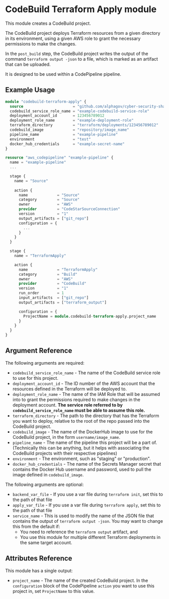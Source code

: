 # CodeBuild Terraform Apply module

This module creates a CodeBuild project.

The CodeBuild project deploys Terraform resources from a given directory in its environment, using a
given AWS role to grant the necessary permissions to make the changes.

In the `post_build` step, the CodeBuild project writes the output of the command `terraform output
-json` to a file, which is marked as an artifact that can be uploaded.

It is designed to be used within a CodePipeline pipeline.


## Example Usage
```terraform
module "codebuild-terraform-apply" {
  source                      = "github.com/alphagov/cyber-security-shared-terraform-modules//codebuild/codebuild_terraform_apply"
  codebuild_service_role_name = "example-codebuild-service-role"
  deployment_account_id       = 123456789012
  deployment_role_name        = "example-deployment-role"
  terraform_directory         = "terraform/deployments/123456789012"
  codebuild_image             = "repository/image_name"
  pipeline_name               = "example-pipeline"
  environment                 = "test"
  docker_hub_credentials      = "example-secret-name"
}

resource "aws_codepipeline" "example-pipeline" {
  name = "example-pipeline"
  ...

  stage {
    name = "Source"
    
    action {
      name             = "Source"
      category         = "Source"
      owner            = "AWS"
      provider         = "CodeStarSourceConnection"
      version          = "1"
      output_artifacts = ["git_repo"]
      configuration = {
        ...
      }
    }
  }

  stage {
    name = "TerraformApply"

    action {
      name             = "TerraformApply"
      category         = "Build"
      owner            = "AWS"
      provider         = "CodeBuild"
      version          = "1"
      run_order        = 1
      input_artifacts  = ["git_repo"]
      output_artifacts = ["terraform_output"]

      configuration = {
        ProjectName = module.codebuild-terraform-apply.project_name
      }
    }
  }
}
```

## Argument Reference
The following arguments are required:
- `codebuild_service_role_name` - The name of the CodeBuild service role to use for this project.
- `deployment_account_id` - The ID number of the AWS account that the resources defined in the
  Terraform will be deployed to.
- `deployment_role_name` - The name of the IAM Role that will be assumed into to grant the
  permissions required to make changes in the deployment account. **The service role referred to by
  `codebuild_service_role_name` must be able to assume this role.**
- `terraform_directory` - The path to the directory that has the Terraform you want to deploy,
  relative to the root of the repo passed into the CodeBuild project.
- `codebuild_image` - The name of the DockerHub image to use for the CodeBuild project, in the form
  `username/image_name`.
- `pipeline_name` - The name of the pipeline this project will be a part of. (Technically this can
  be anything, but it helps with associating the CodeBuild projects with their respective pipelines)
- `environment` - The environment, such as "staging" or "production".
- `docker_hub_credentials` - The name of the Secrets Manager secret that contains the Docker Hub
  username and password, used to pull the image defined in `codebuild_image`.

The following arguments are optional:
- `backend_var_file` - If you use a var file during `terraform init`, set this to the path of that
  file
- `apply_var_file` - If you use a var file during `terraform apply`, set this to the path of that
  file
- `service_name` - This is used to modify the name of the JSON file that contains the output of
  `terraform output -json`. You may want to change this from the default if:
  - You need to reference the `terraform output` artifact, and
  - You use this module for multiple different Terraform deployments in the same target account.

## Attributes Reference
This module has a single output:
- `project_name` - The name of the created CodeBuild project. In the `configuration` block of the
  CodePipeline `action` you want to use this project in, set `ProjectName` to this value.
